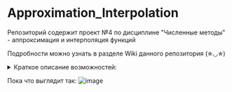 # Approximation_Interpolation

Репозиторий содержит проект №4 по дисциплине "Численные методы" - аппроксимация и интерполяция функций

Подробности можно узнать в разделе Wiki данного репозитория (✯◡✯)


<details><summary>Краткое описание возможностей:</summary>

  1. Интерполяция методом Лагранжа
  2. Интерполяция методом Ньютона
  3. Интерполяция методом кубического сплайна
  4. Аппроксимация линейной функцией
  5. Аппроксимация квадратичной функцией
  6. Аппроксимация функцией нормального распределения

</details>

Пока что выглядит так: 
![image](https://user-images.githubusercontent.com/37026894/141643578-b0ab40ef-2616-49f1-b775-2eb83c741768.png)
